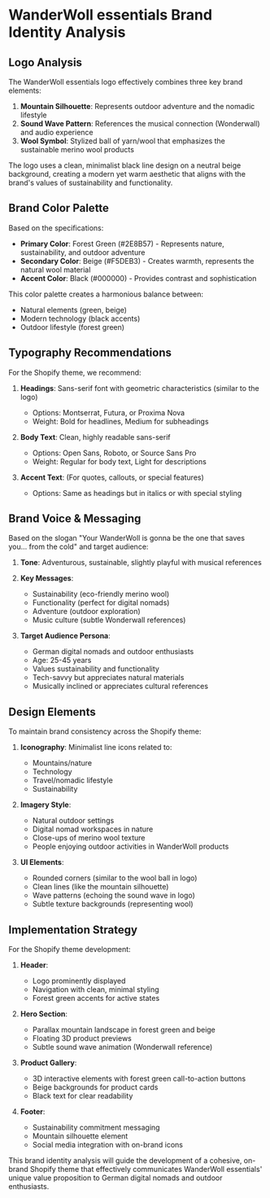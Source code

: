 # WanderWoll essentials Brand Identity Analysis

## Logo Analysis

The WanderWoll essentials logo effectively combines three key brand elements:

1. **Mountain Silhouette**: Represents outdoor adventure and the nomadic lifestyle
2. **Sound Wave Pattern**: References the musical connection (Wonderwall) and audio experience
3. **Wool Symbol**: Stylized ball of yarn/wool that emphasizes the sustainable merino wool products

The logo uses a clean, minimalist black line design on a neutral beige background, creating a modern yet warm aesthetic that aligns with the brand's values of sustainability and functionality.

## Brand Color Palette

Based on the specifications:

- **Primary Color**: Forest Green (#2E8B57) - Represents nature, sustainability, and outdoor adventure
- **Secondary Color**: Beige (#F5DEB3) - Creates warmth, represents the natural wool material
- **Accent Color**: Black (#000000) - Provides contrast and sophistication

This color palette creates a harmonious balance between:
- Natural elements (green, beige)
- Modern technology (black accents)
- Outdoor lifestyle (forest green)

## Typography Recommendations

For the Shopify theme, we recommend:

1. **Headings**: Sans-serif font with geometric characteristics (similar to the logo)
   - Options: Montserrat, Futura, or Proxima Nova
   - Weight: Bold for headlines, Medium for subheadings

2. **Body Text**: Clean, highly readable sans-serif
   - Options: Open Sans, Roboto, or Source Sans Pro
   - Weight: Regular for body text, Light for descriptions

3. **Accent Text**: (For quotes, callouts, or special features)
   - Options: Same as headings but in italics or with special styling

## Brand Voice & Messaging

Based on the slogan "Your WanderWoll is gonna be the one that saves you... from the cold" and target audience:

1. **Tone**: Adventurous, sustainable, slightly playful with musical references
2. **Key Messages**:
   - Sustainability (eco-friendly merino wool)
   - Functionality (perfect for digital nomads)
   - Adventure (outdoor exploration)
   - Music culture (subtle Wonderwall references)

3. **Target Audience Persona**:
   - German digital nomads and outdoor enthusiasts
   - Age: 25-45 years
   - Values sustainability and functionality
   - Tech-savvy but appreciates natural materials
   - Musically inclined or appreciates cultural references

## Design Elements

To maintain brand consistency across the Shopify theme:

1. **Iconography**: Minimalist line icons related to:
   - Mountains/nature
   - Technology
   - Travel/nomadic lifestyle
   - Sustainability

2. **Imagery Style**:
   - Natural outdoor settings
   - Digital nomad workspaces in nature
   - Close-ups of merino wool texture
   - People enjoying outdoor activities in WanderWoll products

3. **UI Elements**:
   - Rounded corners (similar to the wool ball in logo)
   - Clean lines (like the mountain silhouette)
   - Wave patterns (echoing the sound wave in logo)
   - Subtle texture backgrounds (representing wool)

## Implementation Strategy

For the Shopify theme development:

1. **Header**: 
   - Logo prominently displayed
   - Navigation with clean, minimal styling
   - Forest green accents for active states

2. **Hero Section**:
   - Parallax mountain landscape in forest green and beige
   - Floating 3D product previews
   - Subtle sound wave animation (Wonderwall reference)

3. **Product Gallery**:
   - 3D interactive elements with forest green call-to-action buttons
   - Beige backgrounds for product cards
   - Black text for clear readability

4. **Footer**:
   - Sustainability commitment messaging
   - Mountain silhouette element
   - Social media integration with on-brand icons

This brand identity analysis will guide the development of a cohesive, on-brand Shopify theme that effectively communicates WanderWoll essentials' unique value proposition to German digital nomads and outdoor enthusiasts.
